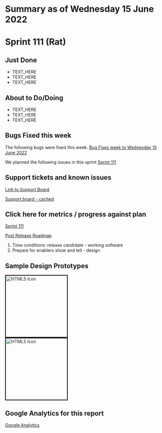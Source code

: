 # Summary as of Wednesday 15 June 2022 

# Sprint 111 (Rat)

## Just Done
* TEXT_HERE
* TEXT_HERE
* TEXT_HERE

## About to Do/Doing
* TEXT_HERE
* TEXT_HERE
* TEXT_HERE

## Bugs Fixed this week
The following bugs were fixed this week.
[Bug Fixes week to Wednesday 15 June 2022](graphs/bugs15062022.png)

We planned the following issues in this sprint 
[Sprint 111](graphs/sprint15062022.png)

## Support tickets and known issues
[Link to Support Board](https://collaboration.homeoffice.gov.uk/jira/secure/RapidBoard.jspa?rapidView=1717&selectedIssue=ASSB-253)

[Support board - cached](graphs/supportBoard15062022.png)

## Click here for metrics / progress against plan
[Sprint 111](graphs/progress15062022.png)

[Post Release Roadmap](graphs/roadmap15062022.png)

1. Time conditions: release candidate - working software 
2. Prepare for enablers show and tell - design


## Sample Design Prototypes
<a href="graphs/proto1_15062022.png"><img src="graphs/proto1_15062022.png" alt="HTML5 Icon" width="200" style="border:2px solid black"></a>
<br>
<a href="graphs/proto2_15062022.png"><img src="graphs/proto2_15062022.png" alt="HTML5 Icon" width="200" style="border:2px solid black"></a>
<br>


## Google Analytics for this report
[Google Analytics](graphs/GA15062022.png)

